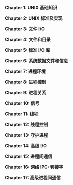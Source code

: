 **Chapter 1: UNIX 基础知识**

**Chapter 2: UNIX 标准及实现**

**Chapter 3: 文件 I/O**

**Chapter 4: 文件和目录**

**Chapter 5: 标准 I/O 库**

**Chapter 6: 系统数据文件和信息**

**Chapter 7: 进程环境**

**Chapter 8: 进程控制**

**Chapter 9: 进程关系**

**Chapter 10: 信号**

**Chapter 11: 线程**

**Chapter 12: 线程控制**

**Chapter 13: 守护进程**

**Chapter 14: 高级 I/O**

**Chapter 15: 进程间通信**

**Chapter 16: 网络 IPC: 套接字**

**Chapter 17: 高级进程间通信**